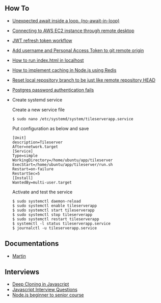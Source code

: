 ## How To
- [Unexpected await inside a loop. (no-await-in-loop)](https://stackoverflow.com/questions/48957022/unexpected-await-inside-a-loop-no-await-in-loop)
- [Connecting to AWS EC2 instance through remote desktop](https://stackoverflow.com/questions/50100360/connecting-to-aws-ec2-instance-through-remote-desktop)
- [JWT refresh token workflow](https://stackoverflow.com/questions/27726066/jwt-refresh-token-flow)
- [Add username and Personal Access Token to git remote origin](https://stackoverflow.com/questions/10116373/git-push-error-repository-not-found)
- [How to run index.html in localhost](https://stackoverflow.com/questions/38497334/how-to-run-html-file-on-localhost)
- [How to implement caching in Node.js using Redis](https://www.digitalocean.com/community/tutorials/how-to-implement-caching-in-node-js-using-redis)
- [Reset local repository branch to be just like remote repository HEAD](https://stackoverflow.com/questions/1628088/reset-local-repository-branch-to-be-just-like-remote-repository-head)
- [Postgres password authentication fails](https://askubuntu.com/questions/413585/postgres-password-authentication-fails)
- Create systemd service
    
    Create a new service file
    ```
    $ sudo nano /etc/systemd/system/tileserverapp.service
    ```

    Put configuration as below and save
    ```
    [Unit]
    description=Tileserver
    After=network.target
    [Service]
    Type=simple
    WorkingDirectory=/home/ubuntu/app/tileserver
    ExecStart=/home/ubuntu/app/tileserver/run.sh
    Restart=on-failure
    RestartSec=5
    [Install]
    WantedBy=multi-user.target
    ```

    Activate and test the service
    ```
    $ sudo systemctl daemon-reload
    $ sudo systemctl enable tileserverapp
    $ sudo systemctl start tileserverapp
    $ sudo systemctl stop tileserverapp
    $ sudo systemctl restart tileserverapp
    $ systemctl -l status tileserverapp.service
    $ journalctl -u tileserverapp.service
    ```

## Documentations
- [Martin](https://github.com/maplibre/martin/tree/v0.6#readme)


## Interviews
- [Deep Cloning in Javascript](https://dev.to/builderio/deep-cloning-objects-in-javascript-the-modern-way-17kf)
- [Javascript Interview Questions](https://dev.to/onlydevs_/5-github-repositories-to-prepare-for-javascript-interviews-20lk)
- [Node.js beginner to senior course](https://github.com/flashohq/open-source-nodejs-courses)
